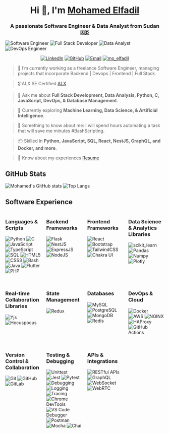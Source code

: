 <h1 align="center">Hi 👋, I'm <a href="https://github.com/mo7amedElfadil" target="blank">
Mohamed Elfadil</a></h1>
<h3 align="center">A passionate Software Engineer & Data Analyst from Sudan &#127480;&#127465</h3>
<div>
  <img src="https://img.shields.io/badge/Software_Engineer-000000?style=for-the-badge&logo=github&logoColor=white" alt="Software Engineer" />
  <img src="https://img.shields.io/badge/Full_Stack_Developer-000000?style=for-the-badge&logo=github&logoColor=white" alt="Full Stack Developer" />
  <img src="https://img.shields.io/badge/Data_Analyst-000000?style=for-the-badge&logo=github&logoColor=white" alt="Data Analyst" />
  <img src="https://img.shields.io/badge/DevOps_Engineer-000000?style=for-the-badge&logo=github&logoColor=white" alt="DevOps Engineer" />
</div>
<p align="center"> 
  <a target="blank" href="https://www.linkedin.com/in/mohamedelfadil/"><img  src="https://img.shields.io/badge/LinkedIn-0077B5?style=for-the-badge&logo=linkedin&logoColor=white" alt="LinkedIn" /></a>
  <a target="blank" href="https://github.com/mo7amedElfadil"><img  src="https://img.shields.io/badge/GitHub-100000?style=for-the-badge&logo=github&logoColor=white" alt="GitHub" /></a>
  <a target="blank" href="mailto:mo7amedelfadil@gmail.com"><img  src="https://img.shields.io/badge/Gmail-D14836?style=for-the-badge&logo=gmail&logoColor=white" alt="Email" /></a>
  <a href="https://twitter.com/mo_elfadil/" target="blank"><img src="https://img.shields.io/twitter/follow/mo_elfadil?logo=twitter&style=for-the-badge" alt="mo_elfadil" /></a>
</p>



> 🔭 I’m currently working as a freelance Software Engineer, managing projects that incorporate Backend | Devops | Frontend | Full Stack.

> 🎖️ ALX SE Certified <a href="https://www.alxafrica.com" target="blank">ALX</a>.

> 💬 Ask me about **Full Stack Development, Data Analysis, Python, C, JavaScript, DevOps, & Database Management**.

> 🌱 Currently exploring **Machine Learning, Data Science, & Artificial Intelligence**.

> 🤖 Something to know about me: I will spend hours automating a task that will save me minutes #BashScripting.

> 📦 Skilled in **Python, JavaScript, SQL, React, NestJS, GraphQL, and Docker, and more**.

> 📄 Know about my experiences <a href="https://github.com/mo7amedElfadil/mo7amedElfadil/blob/main/Credentials/Mohamed Elfadil Resume.pdf" target="blank">Resume</a>


## GitHub Stats 
![Mohamed's GitHub stats](https://github-readme-stats.vercel.app/api?username=mo7amedElfadil&include_all_commits=true&layout=compact&show_icons=true&theme=tokyonight)
![Top Langs](https://github-readme-stats.vercel.app/api/top-langs/?username=mo7amedElfadil&show_icons=true&layout=compact)

## Software Experience

<div style="display: grid; grid-template-columns: repeat(4, 1fr); gap: 1rem;">

<div>

### Languages & Scripts
<a target="blank"><img src="https://img.shields.io/badge/Python-FFD43B?style=for-the-badge&logo=python&logoColor=blue" alt="Python" /></a>
<a target="blank"><img src="https://img.shields.io/badge/C-00599C?style=for-the-badge&logo=c&logoColor=white" alt="C" /></a>
<a target="blank"><img src="https://img.shields.io/badge/JavaScript-323330?style=for-the-badge&logo=javascript&logoColor=F7DF1E" alt="JavaScript" /></a>
<a target="blank"><img src="https://img.shields.io/badge/TypeScript-007ACC?style=for-the-badge&logo=typescript&logoColor=white" alt="TypeScript" /></a>
<a target="blank"><img src="https://img.shields.io/badge/SQL-003B57?style=for-the-badge&logo=postgresql&logoColor=white" alt="SQL" /></a>
<a target="blank"><img src="https://img.shields.io/badge/HTML5-E34F26?style=for-the-badge&logo=html5&logoColor=white" alt="HTML5" /></a>
<a target="blank"><img src="https://img.shields.io/badge/CSS3-1572B6?style=for-the-badge&logo=css3&logoColor=white" alt="CSS3" /></a>
<a target="blank"><img src="https://img.shields.io/badge/Bash-4EAA25?style=for-the-badge&logo=gnubash&logoColor=white" alt="Bash" /></a>
<a target="blank"><img src="https://img.shields.io/badge/Java-007396?style=for-the-badge&logo=java&logoColor=white" alt="Java" /></a>
<a target="blank"><img src="https://img.shields.io/badge/Flutter-02569B?style=for-the-badge&logo=flutter&logoColor=white" alt="Flutter" /></a>
<a target="blank"><img src="https://img.shields.io/badge/PHP-777BB4?style=for-the-badge&logo=php&logoColor=white" alt="PHP" /></a>
</div>

<div>

### Backend Frameworks
<a target="blank"><img src="https://img.shields.io/badge/Flask-000000?style=for-the-badge&logo=flask&logoColor=white" alt="Flask" /></a>
<a target="blank"><img src="https://img.shields.io/badge/NestJS-EA2845?style=for-the-badge&logo=nestjs&logoColor=white" alt="NestJS" /></a>
<a target="blank"><img src="https://img.shields.io/badge/ExpressJS-000000?style=for-the-badge&logo=express&logoColor=white" alt="ExpressJS" /></a> 
<a target="blank"><img src="https://img.shields.io/badge/NodeJS-339933?style=for-the-badge&logo=node.js&logoColor=white" alt="NodeJS" /></a>

</div>

<div>

### Frontend Frameworks
<a target="blank"><img src="https://img.shields.io/badge/React-61DAFB?style=for-the-badge&logo=react&logoColor=white" alt="React" /></a> 
<a target="blank"><img src="https://img.shields.io/badge/Bootstrap-563D7C?style=for-the-badge&logo=bootstrap&logoColor=white" alt="Bootstrap" /></a>
<a target="blank"><img src="https://img.shields.io/badge/TailwindCSS-06B6D4?style=for-the-badge&logo=tailwindcss&logoColor=white" alt="TailwindCSS" /></a>
<a target="blank"><img src="https://img.shields.io/badge/Chakra_UI-319795?style=for-the-badge&logo=chakraui&logoColor=white" alt="Chakra UI" /></a>

</div>

<div>

### Data Science & Analytics Libraries
<a target="blank"><img src="https://img.shields.io/badge/Scikit_learn-F7931E?style=for-the-badge&logo=scikit-learn&logoColor=white" alt="scikit_learn" /></a> 
<a target="blank"><img src="https://img.shields.io/badge/Pandas-2C2D72?style=for-the-badge&logo=pandas&logoColor=white" alt="Pandas" /></a> 
<a target="blank"><img src="https://img.shields.io/badge/Numpy-777BB4?style=for-the-badge&logo=numpy&logoColor=white" alt="Numpy" /></a> 
<a target="blank"><img src="https://img.shields.io/badge/Plotly-239120?style=for-the-badge&logo=plotly&logoColor=white" alt="Plotly" /></a>
</div>

<div>

### Real-time Collaboration Libraries
<a target="blank"><img src="https://img.shields.io/badge/Yjs-3B5998?style=for-the-badge&logo=javascript&logoColor=white" alt="Yjs" /></a> 
<a target="blank"><img src="https://img.shields.io/badge/Hocuspocus-000000?style=for-the-badge&logo=javascript&logoColor=white" alt="Hocuspocus" /></a>

</div>

<div>

### State Management
<a target="blank"><img src="https://img.shields.io/badge/Redux-764ABC?style=for-the-badge&logo=redux&logoColor=white" alt="Redux" /></a>
</div>

<div>

### Databases
<a target="blank"><img src="https://img.shields.io/badge/MySQL-00648C?style=for-the-badge&logo=mysql&logoColor=white" alt="MySQL" /></a>
<a target="blank"><img src="https://img.shields.io/badge/PostgreSQL-316192?style=for-the-badge&logo=postgresql&logoColor=white" alt="PostgreSQL" /></a>
<a target="blank"><img src="https://img.shields.io/badge/MongoDB-47A248?style=for-the-badge&logo=mongodb&logoColor=white" alt="MongoDB" /></a>
<a target="blank"><img src="https://img.shields.io/badge/Redis-DC382D?style=for-the-badge&logo=redis&logoColor=white" alt="Redis" /></a>
</div>

<div>

### DevOps & Cloud
<a target="blank"><img src="https://img.shields.io/badge/Docker-2496ED?style=for-the-badge&logo=docker&logoColor=white" alt="Docker" /></a>
<a target="blank"><img src="https://img.shields.io/badge/AWS-232F3E?style=for-the-badge&logo=amazonaws&logoColor=white" alt="AWS" /></a>
<a target="blank"><img src="https://img.shields.io/badge/NGINX-009639?style=for-the-badge&logo=nginx&logoColor=white" alt="NGINX" /></a>
<a target="blank"><img src="https://img.shields.io/badge/HAProxy-FF3F00?style=for-the-badge&logo=haproxy&logoColor=white" alt="HAProxy" /></a>
<a target="blank"><img src="https://img.shields.io/badge/GitHub_Actions-2088FF?style=for-the-badge&logo=githubactions&logoColor=white" alt="GitHub Actions" /></a>
</div>

<div>

### Version Control & Collaboration
<a target="blank"><img src="https://img.shields.io/badge/Git-F05032?style=for-the-badge&logo=git&logoColor=white" alt="Git" /></a>
<a target="blank"><img src="https://img.shields.io/badge/GitHub-100000?style=for-the-badge&logo=github&logoColor=white" alt="GitHub" /></a>
<a target="blank"><img src="https://img.shields.io/badge/GitLab-FCA121?style=for-the-badge&logo=gitlab&logoColor=white" alt="GitLab" /></a>
</div>

<div>

### Testing & Debugging
<a target="blank"><img src="https://img.shields.io/badge/Unittest-00BFFF?style=for-the-badge&logo=python&logoColor=white" alt="Unittest" /></a>
<a target="blank"><img src="https://img.shields.io/badge/Jest-15B5F7?style=for-the-badge&logo=jest&logoColor=white" alt="Jest" /></a>
<a target="blank"><img src="https://img.shields.io/badge/Pytest-0A9EDC?style=for-the-badge&logo=pytest&logoColor=white" alt="Pytest" /></a>
<a target="blank"><img src="https://img.shields.io/badge/Debugging-000000?style=for-the-badge&logo=debug&logoColor=white" alt="Debugging" /></a>
<a target="blank"><img src="https://img.shields.io/badge/Logging-000000?style=for-the-badge&logo=logging&logoColor=white" alt="Logging" /></a>
<a target="blank"><img src="https://img.shields.io/badge/Tracing-000000?style=for-the-badge&logo=tracing&logoColor=white" alt="Tracing" /></a>
<a target="blank"><img src="https://img.shields.io/badge/Chrome_DevTools-4285F4?style=for-the-badge&logo=googlechrome&logoColor=white" alt="Chrome DevTools" /></a>
<a target="blank"><img src="https://img.shields.io/badge/VS_Code_Debugger-007ACC?style=for-the-badge&logo=visualstudiocode&logoColor=white" alt="VS Code Debugger" /></a>
<a target="blank"><img src="https://img.shields.io/badge/Postman-FF6C37?style=for-the-badge&logo=postman&logoColor=white" alt="Postman" /></a>
<a target="blank"><img src="https://img.shields.io/badge/Mocha-8D6748?style=for-the-badge&logo=mocha&logoColor=white" alt="Mocha" /></a>
<a target="blank"><img src="https://img.shields.io/badge/Chai-A30701?style=for-the-badge&logo=chai&logoColor=white" alt="Chai" /></a>

</div>

<div>

### APIs & Integrations
<a target="blank"><img src="https://img.shields.io/badge/RESTful_APIs-3F51B5?style=for-the-badge&logo=rest&logoColor=white" alt="RESTful APIs" /></a>
<a target="blank"><img src="https://img.shields.io/badge/GraphQL-E10098?style=for-the-badge&logo=graphql&logoColor=white" alt="GraphQL" /></a>
<a target="blank"><img src="https://img.shields.io/badge/WebSocket_Communication-000000?style=for-the-badge&logo=websocket&logoColor=white" alt="WebSocket" /></a>
<a target="blank"><img src="https://img.shields.io/badge/WebRTC-333333?style=for-the-badge&logo=webrtc&logoColor=white" alt="WebRTC" /></a>
</div>
</div>

